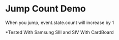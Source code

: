 # Jump Count Demo
When you jump, event.state.count will increase by 1

*Tested With Samsung SIII and SIV With CardBoard
